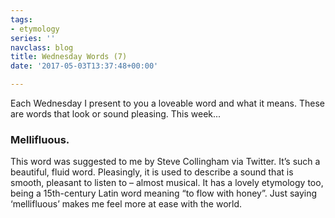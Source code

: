```yaml
---
tags:
- etymology
series: ''
navclass: blog
title: Wednesday Words (7)
date: '2017-05-03T13:37:48+00:00'

---
```

Each Wednesday I present to you a loveable word and what it means. These are words that look or sound pleasing. This week...

### Mellifluous.

<!--more-->

This word was suggested to me by Steve Collingham via Twitter. It’s such a beautiful, fluid word. Pleasingly, it is used to describe a sound that is smooth, pleasant to listen to – almost musical. It has a lovely etymology too, being a 15th-century Latin word meaning “to flow with honey”. Just saying ‘mellifluous’ makes me feel more at ease with the world.